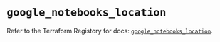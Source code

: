 # `google_notebooks_location`

Refer to the Terraform Registory for docs: [`google_notebooks_location`](https://www.terraform.io/docs/providers/google-beta/r/google_notebooks_location).
